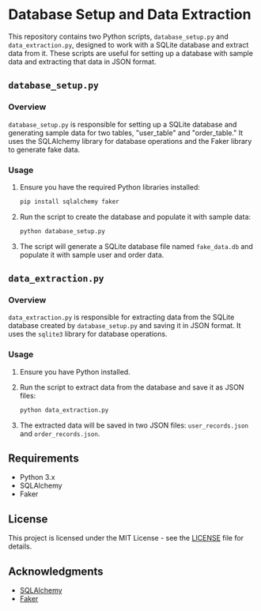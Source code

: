 # Database Setup and Data Extraction

This repository contains two Python scripts, `database_setup.py` and `data_extraction.py`, designed to work with a SQLite database and extract data from it. These scripts are useful for setting up a database with sample data and extracting that data in JSON format.

## `database_setup.py`

### Overview

`database_setup.py` is responsible for setting up a SQLite database and generating sample data for two tables, "user_table" and "order_table." It uses the SQLAlchemy library for database operations and the Faker library to generate fake data.

### Usage

1. Ensure you have the required Python libraries installed:

   ```bash
   pip install sqlalchemy faker
   ```

2. Run the script to create the database and populate it with sample data:

   ```bash
   python database_setup.py
   ```

3. The script will generate a SQLite database file named `fake_data.db` and populate it with sample user and order data.

## `data_extraction.py`

### Overview

`data_extraction.py` is responsible for extracting data from the SQLite database created by `database_setup.py` and saving it in JSON format. It uses the `sqlite3` library for database operations.

### Usage

1. Ensure you have Python installed.

2. Run the script to extract data from the database and save it as JSON files:

   ```bash
   python data_extraction.py
   ```

3. The extracted data will be saved in two JSON files: `user_records.json` and `order_records.json`.

## Requirements

- Python 3.x
- SQLAlchemy
- Faker

## License

This project is licensed under the MIT License - see the [LICENSE](LICENSE) file for details.

## Acknowledgments

- [SQLAlchemy](https://www.sqlalchemy.org/)
- [Faker](https://faker.readthedocs.io/en/master/)